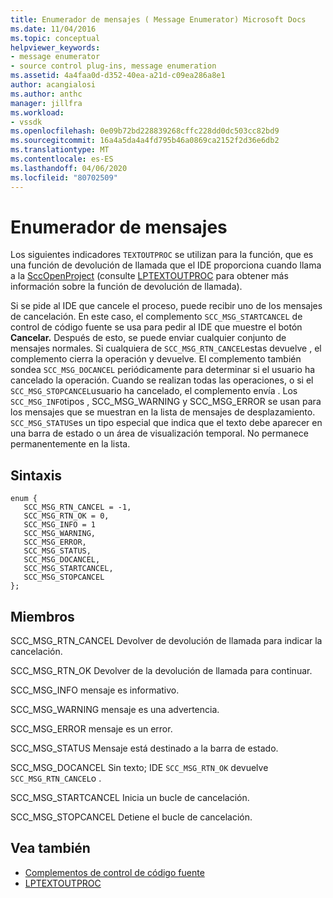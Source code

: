 ```yaml
---
title: Enumerador de mensajes ( Message Enumerator) Microsoft Docs
ms.date: 11/04/2016
ms.topic: conceptual
helpviewer_keywords:
- message enumerator
- source control plug-ins, message enumeration
ms.assetid: 4a4faa0d-d352-40ea-a21d-c09ea286a8e1
author: acangialosi
ms.author: anthc
manager: jillfra
ms.workload:
- vssdk
ms.openlocfilehash: 0e09b72bd228839268cffc228dd0dc503cc82bd9
ms.sourcegitcommit: 16a4a5da4a4fd795b46a0869ca2152f2d36e6db2
ms.translationtype: MT
ms.contentlocale: es-ES
ms.lasthandoff: 04/06/2020
ms.locfileid: "80702509"
---
```

# <a name="message-enumerator"></a>Enumerador de mensajes
Los siguientes indicadores `TEXTOUTPROC` se utilizan para la función, que es una función de devolución de llamada que el IDE proporciona cuando llama a la [SccOpenProject](../extensibility/sccopenproject-function.md) (consulte [LPTEXTOUTPROC](../extensibility/lptextoutproc.md) para obtener más información sobre la función de devolución de llamada).

 Si se pide al IDE que cancele el proceso, puede recibir uno de los mensajes de cancelación. En este caso, el complemento `SCC_MSG_STARTCANCEL` de control de código fuente se usa para pedir al IDE que muestre el botón **Cancelar.** Después de esto, se puede enviar cualquier conjunto de mensajes normales. Si cualquiera de `SCC_MSG_RTN_CANCEL`estas devuelve , el complemento cierra la operación y devuelve. El complemento también sondea `SCC_MSG_DOCANCEL` periódicamente para determinar si el usuario ha cancelado la operación. Cuando se realizan todas las operaciones, o si el `SCC_MSG_STOPCANCEL`usuario ha cancelado, el complemento envía . Los `SCC_MSG_INFO`tipos , SCC_MSG_WARNING y SCC_MSG_ERROR se usan para los mensajes que se muestran en la lista de mensajes de desplazamiento. `SCC_MSG_STATUS`es un tipo especial que indica que el texto debe aparecer en una barra de estado o un área de visualización temporal. No permanece permanentemente en la lista.

## <a name="syntax"></a>Sintaxis

```
enum { 
   SCC_MSG_RTN_CANCEL = -1, 
   SCC_MSG_RTN_OK = 0, 
   SCC_MSG_INFO = 1 
   SCC_MSG_WARNING, 
   SCC_MSG_ERROR, 
   SCC_MSG_STATUS, 
   SCC_MSG_DOCANCEL, 
   SCC_MSG_STARTCANCEL, 
   SCC_MSG_STOPCANCEL 
};
```

## <a name="members"></a>Miembros
 SCC_MSG_RTN_CANCEL Devolver de devolución de llamada para indicar la cancelación.

 SCC_MSG_RTN_OK Devolver de la devolución de llamada para continuar.

 SCC_MSG_INFO mensaje es informativo.

 SCC_MSG_WARNING mensaje es una advertencia.

 SCC_MSG_ERROR mensaje es un error.

 SCC_MSG_STATUS Mensaje está destinado a la barra de estado.

 SCC_MSG_DOCANCEL Sin texto; IDE `SCC_MSG_RTN_OK` devuelve `SCC_MSG_RTN_CANCEL`o .

 SCC_MSG_STARTCANCEL Inicia un bucle de cancelación.

 SCC_MSG_STOPCANCEL Detiene el bucle de cancelación.

## <a name="see-also"></a>Vea también
- [Complementos de control de código fuente](../extensibility/source-control-plug-ins.md)
- [LPTEXTOUTPROC](../extensibility/lptextoutproc.md)
